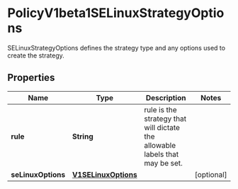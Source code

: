 

# PolicyV1beta1SELinuxStrategyOptions

SELinuxStrategyOptions defines the strategy type and any options used to create the strategy.
## Properties

Name | Type | Description | Notes
------------ | ------------- | ------------- | -------------
**rule** | **String** | rule is the strategy that will dictate the allowable labels that may be set. | 
**seLinuxOptions** | [**V1SELinuxOptions**](V1SELinuxOptions.md) |  |  [optional]



